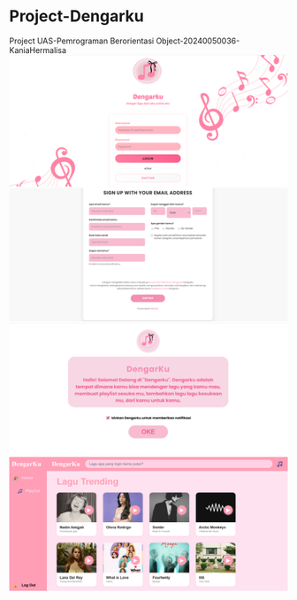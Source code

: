 # Project-Dengarku
Project UAS-Pemrograman Berorientasi Object-20240050036-KaniaHermalisa
![image alt](https://github.com/kakaniahermalisa/Project-Dengarku/blob/74087eb75f890ff9281af6a0ff744d00d5f3f287/Login.png)
![image alt](https://github.com/kakaniahermalisa/Project-Dengarku/blob/177b316d65d36eb2696efb494578b5c1b9127f2e/Daftar.png)
![image alt](https://github.com/kakaniahermalisa/Project-Dengarku/blob/193c76c40c8b462942fe6306d363f501ac7360d7/Dasboard.png)
![image alt](https://github.com/kakaniahermalisa/Project-Dengarku/blob/9c1acee6bd0e70e432a5049305cf9bfaf35fd35c/Trending.png)

